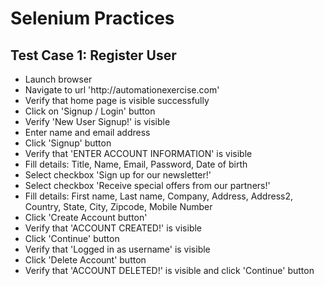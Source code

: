 <h1> Selenium Practices</h1>
<h2>Test Case 1: Register User</h2>
<ul>
<li> Launch browser</li>
<li> Navigate to url 'http://automationexercise.com'</li>
<li> Verify that home page is visible successfully</li>
<li> Click on 'Signup / Login' button</li>
<li> Verify 'New User Signup!' is visible</li>
<li> Enter name and email address</li>
<li> Click 'Signup' button</li>
<li> Verify that 'ENTER ACCOUNT INFORMATION' is visible</li>
<li> Fill details: Title, Name, Email, Password, Date of birth</li>
<li> Select checkbox 'Sign up for our newsletter!'</li>
<li> Select checkbox 'Receive special offers from our partners!'</li>
<li> Fill details: First name, Last name, Company, Address, Address2, Country, State, City, Zipcode, Mobile Number</li>
<li> Click 'Create Account button'</li>
<li> Verify that 'ACCOUNT CREATED!' is visible</li>
<li> Click 'Continue' button</li>
<li> Verify that 'Logged in as username' is visible</li>
<li> Click 'Delete Account' button</li>
<li> Verify that 'ACCOUNT DELETED!' is visible and click 'Continue' button</li>
</ul>

